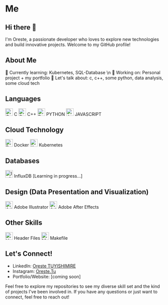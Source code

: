 # Me

## Hi there 👋
I'm Oreste, a passionate developer who loves to explore new technologies and build innovative projects. Welcome to my GitHub profile!

## About Me
🌱 Currently learning: Kubernetes, SQL-Database \n
🔭 Working on: Personal project + my portfolio
💬 Let's talk about: c, c++, some python, data analysis, some cloud tech

## Languages
<img src="https://img.icons8.com/color/48/000000/c-programming.png" alt="C Icon" width="24"/> C <img src="https://img.icons8.com/color/48/000000/c-plus-plus-logo.png" alt="C++ Icon" width="24"/> C++ <img src="https://img.icons8.com/color/48/000000/python.png" alt="Python Icon" width="24"/> PYTHON <img src="https://img.icons8.com/color/48/000000/javascript.png" alt="JavaScript Icon" width="24"/> JAVASCRIPT

## Cloud Technology
<img src="https://img.icons8.com/color/48/000000/docker.png" alt="Docker Icon" width="24"/> Docker <img src="https://img.icons8.com/color/48/000000/kubernetes.png" alt="Kubernetes Icon" width="24"/> Kubernetes

## Databases
<img src="https://img.icons8.com/color/48/000000/database-restore.png" alt="InfluxDB Icon" width="24"/> InfluxDB [Learning in progress...]

## Design (Data Presentation and Visualization)
<img src="https://static-00.iconduck.com/assets.00/adobe-illustrator-icon-512x512-s1nfujvx.png" alt="Adobe Illustrator Icon" width="24"/> Adobe Illustrator <img src="https://upload.wikimedia.org/wikipedia/commons/thumb/c/cb/Adobe_After_Effects_CC_icon.svg/512px-Adobe_After_Effects_CC_icon.svg.png" alt="Adobe After Effects Icon" width="24"/> Adobe After Effects

## Other Skills
<img src="https://img.icons8.com/color/48/000000/source-code.png" alt="Header Files Icon" width="24"/> Header Files <img src="https://www.svgrepo.com/show/373819/makefile.svg" alt="Makefile Icon" width="24"/> Makefile

## Let's Connect!
- LinkedIn: [Oreste TUYISHIMIRE](http://linkedin.com/in/oreste-tuyishimire-a39770190)
- Instagram: [Oreste.Tu](http://instagram.com)
- Portfolio/Website: [coming soon]

Feel free to explore my repositories to see my diverse skill set and the kind of projects I've been involved in. If you have any questions or just want to connect, feel free to reach out!

